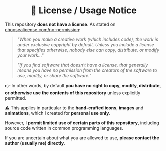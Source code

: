 <h1 align="center">📄 License / Usage Notice</h1>

This repository **does not have a license**. As stated on [choosealicense.com/no-permission](https://choosealicense.com/no-permission):

> *"When you make a creative work (which includes code), the work is under exclusive copyright by default. Unless you include a license that specifies otherwise, nobody else can copy, distribute, or modify your work..."*
>
> *"If you find software that doesn’t have a license, that generally means you have no permission from the creators of the software to use, modify, or share the software."*

👉 In other words, by default **you have no right to copy, modify, distribute, or otherwise use the contents of this repository** unless explicitly permitted.

⚠️ This applies in particular to the **hand-crafted icons**, **images** and **animations**, which I created for **personal use only**.

However, I **permit limited use of certain parts of this repository**, including source code written in common programming languages.

If you are uncertain about what you are allowed to use, **please contact the author (usually me) directly**.
